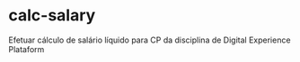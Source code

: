 # calc-salary
Efetuar cálculo de salário líquido para CP da disciplina de Digital Experience Plataform
